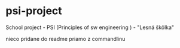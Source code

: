 # psi-project
School project - PSI (Principles of sw engineering ) - "Lesná škôlka"

nieco pridane do readme priamo z commandlinu